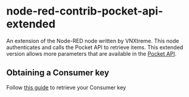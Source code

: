 # node-red-contrib-pocket-api-extended

An extension of the Node-RED node written by VNXtreme. This node authenticates and calls the Pocket API to retrieve items. This extended version allows more parameters that are available in the [Pocket API](https://getpocket.com/developer/).


<!-- ## Install

npm install node-red-contrib-pocket-api -->


## Obtaining a Consumer key

Follow [this guide](https://getpocket.com/developer/docs/authentication) to retrieve your Consumer key

